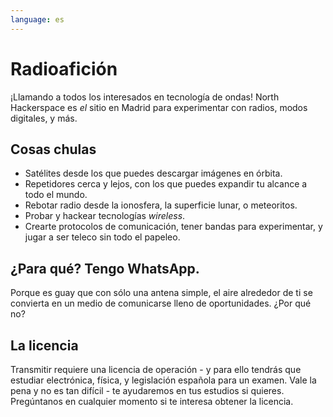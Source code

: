 ```yaml
---
language: es
---
```

# Radioafición

¡Llamando a todos los interesados en tecnología de ondas! North Hackerspace es _el_ sitio en Madrid para experimentar con radios, modos digitales, y más.

## Cosas chulas
- Satélites desde los que puedes descargar imágenes en órbita.
- Repetidores cerca y lejos, con los que puedes expandir tu alcance a todo el mundo.
- Rebotar radio desde la ionosfera, la superficie lunar, o meteoritos.
- Probar y hackear tecnologías _wireless_.
- Crearte protocolos de comunicación, tener bandas para experimentar, y jugar a ser teleco sin todo el papeleo.

## ¿Para qué? Tengo WhatsApp.
Porque es guay que con sólo una antena simple, el aire alrededor de ti se convierta en un medio de comunicarse lleno de oportunidades. ¿Por qué no?

## La licencia
Transmitir requiere una licencia de operación - y para ello tendrás que estudiar electrónica, física, y legislación española para un examen. Vale la pena y no es tan difícil - te ayudaremos en tus estudios si quieres. Pregúntanos en cualquier momento si te interesa obtener la licencia.
